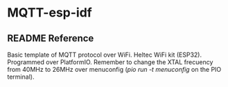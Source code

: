 # MQTT-esp-idf
README Reference
-----------
Basic template of MQTT protocol over WiFi.
Heltec WiFi kit (ESP32). 
Programmed over PlatformIO. Remember to change the XTAL frecuency from 40MHz to 26MHz over menuconfig (*pio run -t menuconfig* on the PIO terminal).
